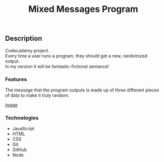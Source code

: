 <h1 align="center"><strong>Mixed Messages Program</strong></h1>
</br>

## Description 
Codecademy project.  
Every time a user runs a program, they should get a new, randomized output.  
In my version it will be fantastic-fictional sentance! 

### Features 
The message that the program outputs is made up of three different pieces of data to make it truly random.

[image](image.png)

### Technologies
+ JavaScript
+ HTML
+ CSS
+ Git
+ GitHub
+ Node


